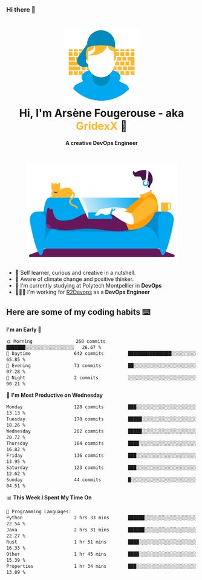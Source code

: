 ### Hi there 👋

<!--
**GridexX/gridexx** is a ✨ _special_ ✨ repository because its `README.md` (this file) appears on your GitHub profile.

Here are some ideas to get you started:

- 🔭 I’m currently working on ...
- 🌱 I’m currently learning ...
- 👯 I’m looking to collaborate on ...
- 🤔 I’m looking for help with ...
- 💬 Ask me about ...
- 📫 How to reach me: ...
- 😄 Pronouns: ...
- ⚡ Fun fact: ...
-->


<!-- Header -->
<h1 align="center">
  <img src="./images/user_profile.png" width="200">
  <br>
  Hi, I'm Arsène Fougerouse - aka <span style="color:#ffb72e">GridexX</span> 👋
</h1>


<p align="center">
  <b>A creative DevOps Engineer </b>
</p>
<br/>
<p align="center">
  <img src="./images/man_couch.png" width="400">
</p>

- 🎨 Self learner, curious and creative in a nutshell. 
- 🌱 Aware of climate change and positive thinker.
- 📕 I'm currently studying at Polytech Montpellier in **DevOps**
- 👨🏻‍💻 I'm working for [R2Devops](https://r2devops.io) as a **DevOps Engineer**


## Here are some of my coding habits ⌨️

<!-- Add a section about tech and Ops stack
  Like this one : https://github.com/Xanthus58#-tech-stack
-->
<!--START_SECTION:waka-->
**I'm an Early 🐤** 

```text
🌞 Morning                260 commits         ███████░░░░░░░░░░░░░░░░░░   26.67 % 
🌆 Daytime                642 commits         ████████████████░░░░░░░░░   65.85 % 
🌃 Evening                71 commits          ██░░░░░░░░░░░░░░░░░░░░░░░   07.28 % 
🌙 Night                  2 commits           ░░░░░░░░░░░░░░░░░░░░░░░░░   00.21 % 
```
📅 **I'm Most Productive on Wednesday** 

```text
Monday                   128 commits         ███░░░░░░░░░░░░░░░░░░░░░░   13.13 % 
Tuesday                  178 commits         █████░░░░░░░░░░░░░░░░░░░░   18.26 % 
Wednesday                202 commits         █████░░░░░░░░░░░░░░░░░░░░   20.72 % 
Thursday                 164 commits         ████░░░░░░░░░░░░░░░░░░░░░   16.82 % 
Friday                   136 commits         ███░░░░░░░░░░░░░░░░░░░░░░   13.95 % 
Saturday                 123 commits         ███░░░░░░░░░░░░░░░░░░░░░░   12.62 % 
Sunday                   44 commits          █░░░░░░░░░░░░░░░░░░░░░░░░   04.51 % 
```


📊 **This Week I Spent My Time On** 

```text
💬 Programming Languages: 
Python                   2 hrs 33 mins       ██████░░░░░░░░░░░░░░░░░░░   22.54 % 
Java                     2 hrs 31 mins       ██████░░░░░░░░░░░░░░░░░░░   22.27 % 
Rust                     1 hr 51 mins        ████░░░░░░░░░░░░░░░░░░░░░   16.33 % 
Other                    1 hr 45 mins        ████░░░░░░░░░░░░░░░░░░░░░   15.39 % 
Properties               1 hr 34 mins        ███░░░░░░░░░░░░░░░░░░░░░░   13.89 % 
```


<!--END_SECTION:waka-->
